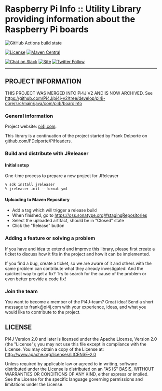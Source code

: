 Raspberry Pi Info :: Utility Library providing information about the Raspberry Pi boards
========================================================================================

![GitHub Actions build state](https://github.com/Pi4J/pi4j-board-info/actions/workflows/build.yml/badge.svg)

[![License](https://img.shields.io/github/license/pi4j/pi4j-v2)](http://www.apache.org/licenses/LICENSE-2.0)
[![Maven Central](https://maven-badges.herokuapp.com/maven-central/com.pi4j/pi4j-board-info/badge.svg)](https://maven-badges.herokuapp.com/maven-central/com.pi4j/pi4j-board-info)

[![Chat on Slack](https://img.shields.io/badge/Chat-on%20Slack-blue)](https://join.slack.com/t/pi4j/shared_invite/zt-1ttqt8wgj-E6t69qaLrNuCMPLiYnBCsg)
[![Site](https://img.shields.io/badge/Website-pi4j.com-green)](https://pi4j.com)
[![Twitter Follow](https://img.shields.io/twitter/follow/pi4j?label=Pi4J&style=social)](https://twitter.com/pi4j)

---

## PROJECT INFORMATION

THIS PROJECT WAS MERGED INTO Pi4J V2 AND IS NOW ARCHIVED.
See https://github.com/Pi4J/pi4j-v2/tree/develop/pi4j-core/src/main/java/com/pi4j/boardinfo

### General information

Project website: [pi4j.com](https://pi4j.com/).

This library is a continuation of the project started by Frank Delporte
on [github.com/FDelporte/PiHeaders](https://github.com/FDelporte/PiHeaders).

### Build and distribute with JReleaser

#### Initial setup

One-time process to prepare a new project for JReleaser

```
% sdk install jreleaser
% jreleaser init --format yml
```

#### Uploading to Maven Repository

* Add a tag which will trigger a release build
* When finished, go to https://oss.sonatype.org/#stagingRepositories
* Select the uploaded artifact, should be in "Closed" state
* Click the "Release" button

### Adding a feature or solving a problem

If you have and idea to extend and improve this library, please first create a ticket to discuss how
it fits in the project and how it can be implemented.

If you find a bug, create a ticket, so we are aware of it and others with the same problem can
contribute what they already investigated. And the quickest way to get a fix? Try to search for
the cause of the problem or even better provide a code fix!

### Join the team

You want to become a member of the Pi4J-team? Great idea! Send a short message to frank@pi4j.com
with your experience, ideas, and what you would like to contribute to the project.

## LICENSE

Pi4J Version 2.0 and later is licensed under the Apache License,
Version 2.0 (the "License"); you may not use this file except in
compliance with the License. You may obtain a copy of the License at:
http://www.apache.org/licenses/LICENSE-2.0

Unless required by applicable law or agreed to in writing, software
distributed under the License is distributed on an "AS IS" BASIS,
WITHOUT WARRANTIES OR CONDITIONS OF ANY KIND, either express or implied.
See the License for the specific language governing permissions and
limitations under the License.

